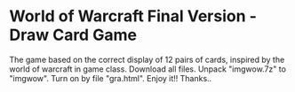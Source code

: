 # World of Warcraft Final Version - Draw Card Game
The game based on the correct display of 12 pairs of cards, inspired by the world of warcraft in game class.
Download all files.
Unpack "imgwow.7z" to "imgwow".
Turn on by file "gra.html".
Enjoy it!! Thanks..
